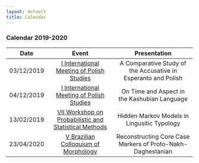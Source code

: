 ```yaml
---
layout: default
title: Calendar
---
```


### Calendar 2019-2020

|    Date    |                   Event                   |                          Presentation                         |
|:----------:|:-----------------------------------------:|:-------------------------------------------------------------:|
| 03/12/2019 | [I International Meeting of Polish Studies](https://www.polonesufpr10anos.com.br/) | A Comparative Study of the Accusative in Esperanto and Polish |
| 04/12/2019 | [I International Meeting of Polish Studies](https://www.polonesufpr10anos.com.br/) |          On Time and Aspect in the Kashubian Language         |
| 13/02/2019 | [VII Workshop on Probabilistic and Statistical Methods](http://wpsm.icmc.usp.br/) |          Hidden Markov Models in Lingusitic Typology         |
| 23/04/2020 |    [V Brazilian Colloquium of Morphology](https://www.even3.com.br/vcoloquiobrasileirodemorfologia/)   |                               Reconstructing Core Case Markers of Proto-Nakh-Daghestanian                              |
